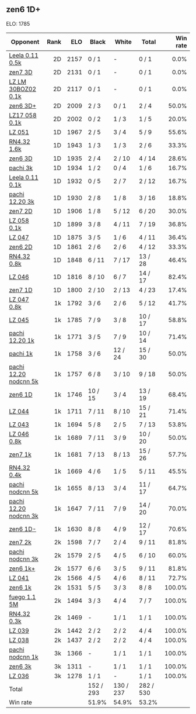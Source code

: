 ## zen6 1D+ ##

ELO: 1785

Opponent | Rank | ELO | Black | White | Total | Win rate
---------|-----:|----:|-------|-------|-------|-------:
[Leela 0.11 0.5k](Leela%200.11%200.5k.md) | 2D | 2157 | 0 / 1 | - | 0 / 1 | 0.0%
[zen7 3D](zen7%203D.md) | 2D | 2131 | 0 / 1 | - | 0 / 1 | 0.0%
[LZ LM 30BOZ02 0.1k](LZ%20LM%2030BOZ02%200.1k.md) | 2D | 2117 | 0 / 1 | - | 0 / 1 | 0.0%
[zen6 3D+](zen6%203D+.md) | 2D | 2009 | 2 / 3 | 0 / 1 | 2 / 4 | 50.0%
[LZ17 058 0.1k](LZ17%20058%200.1k.md) | 2D | 2002 | 0 / 2 | 1 / 3 | 1 / 5 | 20.0%
[LZ 051](LZ%20051.md) | 1D | 1967 | 2 / 5 | 3 / 4 | 5 / 9 | 55.6%
[RN4.32 1.6k](RN4.32%201.6k.md) | 1D | 1943 | 1 / 3 | 1 / 3 | 2 / 6 | 33.3%
[zen6 3D](zen6%203D.md) | 1D | 1935 | 2 / 4 | 2 / 10 | 4 / 14 | 28.6%
[pachi 3k](pachi%203k.md) | 1D | 1934 | 1 / 2 | 0 / 4 | 1 / 6 | 16.7%
[Leela 0.11 0.1k](Leela%200.11%200.1k.md) | 1D | 1932 | 0 / 5 | 2 / 7 | 2 / 12 | 16.7%
[pachi 12.20 3k](pachi%2012.20%203k.md) | 1D | 1930 | 2 / 8 | 1 / 8 | 3 / 16 | 18.8%
[zen7 2D](zen7%202D.md) | 1D | 1906 | 1 / 8 | 5 / 12 | 6 / 20 | 30.0%
[LZ 058 0.1k](LZ%20058%200.1k.md) | 1D | 1899 | 3 / 8 | 4 / 11 | 7 / 19 | 36.8%
[LZ 047](LZ%20047.md) | 1D | 1875 | 3 / 5 | 1 / 6 | 4 / 11 | 36.4%
[zen6 2D](zen6%202D.md) | 1D | 1861 | 2 / 6 | 2 / 6 | 4 / 12 | 33.3%
[RN4.32 0.8k](RN4.32%200.8k.md) | 1D | 1848 | 6 / 11 | 7 / 17 | 13 / 28 | 46.4%
[LZ 046](LZ%20046.md) | 1D | 1816 | 8 / 10 | 6 / 7 | 14 / 17 | 82.4%
[zen7 1D](zen7%201D.md) | 1D | 1800 | 2 / 10 | 2 / 13 | 4 / 23 | 17.4%
[LZ 047 0.8k](LZ%20047%200.8k.md) | 1k | 1792 | 3 / 6 | 2 / 6 | 5 / 12 | 41.7%
[LZ 045](LZ%20045.md) | 1k | 1785 | 7 / 9 | 3 / 8 | 10 / 17 | 58.8%
[pachi 12.20 1k](pachi%2012.20%201k.md) | 1k | 1771 | 3 / 5 | 7 / 9 | 10 / 14 | 71.4%
[pachi 1k](pachi%201k.md) | 1k | 1758 | 3 / 6 | 12 / 24 | 15 / 30 | 50.0%
[pachi 12.20 nodcnn 5k](pachi%2012.20%20nodcnn%205k.md) | 1k | 1757 | 6 / 8 | 3 / 10 | 9 / 18 | 50.0%
[zen6 1D](zen6%201D.md) | 1k | 1746 | 10 / 15 | 3 / 4 | 13 / 19 | 68.4%
[LZ 044](LZ%20044.md) | 1k | 1711 | 7 / 11 | 8 / 10 | 15 / 21 | 71.4%
[LZ 043](LZ%20043.md) | 1k | 1694 | 5 / 8 | 2 / 5 | 7 / 13 | 53.8%
[LZ 046 0.8k](LZ%20046%200.8k.md) | 1k | 1689 | 7 / 11 | 3 / 9 | 10 / 20 | 50.0%
[zen7 1k](zen7%201k.md) | 1k | 1681 | 7 / 13 | 8 / 13 | 15 / 26 | 57.7%
[RN4.32 0.4k](RN4.32%200.4k.md) | 1k | 1669 | 4 / 6 | 1 / 5 | 5 / 11 | 45.5%
[pachi nodcnn 5k](pachi%20nodcnn%205k.md) | 1k | 1655 | 8 / 13 | 3 / 4 | 11 / 17 | 64.7%
[pachi 12.20 nodcnn 3k](pachi%2012.20%20nodcnn%203k.md) | 1k | 1647 | 7 / 11 | 7 / 9 | 14 / 20 | 70.0%
[zen6 1D-](zen6%201D-.md) | 1k | 1630 | 8 / 8 | 4 / 9 | 12 / 17 | 70.6%
[zen7 2k](zen7%202k.md) | 2k | 1598 | 7 / 7 | 2 / 4 | 9 / 11 | 81.8%
[pachi nodcnn 3k](pachi%20nodcnn%203k.md) | 2k | 1579 | 2 / 5 | 4 / 5 | 6 / 10 | 60.0%
[zen6 1k+](zen6%201k+.md) | 2k | 1577 | 6 / 6 | 3 / 5 | 9 / 11 | 81.8%
[LZ 041](LZ%20041.md) | 2k | 1566 | 4 / 5 | 4 / 6 | 8 / 11 | 72.7%
[zen6 1k](zen6%201k.md) | 2k | 1531 | 5 / 5 | 3 / 3 | 8 / 8 | 100.0%
[fuego 1.1 5M](fuego%201.1%205M.md) | 2k | 1494 | 3 / 3 | 4 / 4 | 7 / 7 | 100.0%
[RN4.32 0.3k](RN4.32%200.3k.md) | 2k | 1469 | - | 1 / 1 | 1 / 1 | 100.0%
[LZ 039](LZ%20039.md) | 2k | 1442 | 2 / 2 | 2 / 2 | 4 / 4 | 100.0%
[LZ 038](LZ%20038.md) | 2k | 1437 | 2 / 2 | 2 / 2 | 4 / 4 | 100.0%
[pachi nodcnn 1k](pachi%20nodcnn%201k.md) | 3k | 1366 | - | 1 / 1 | 1 / 1 | 100.0%
[zen6 3k](zen6%203k.md) | 3k | 1311 | - | 1 / 1 | 1 / 1 | 100.0%
[LZ 036](LZ%20036.md) | 3k | 1278 | 1 / 1 | - | 1 / 1 | 100.0%
Total | | | 152 / 293 | 130 / 237 | 282 / 530 | 
Win rate| | | 51.9% | 54.9% | 53.2% | 
